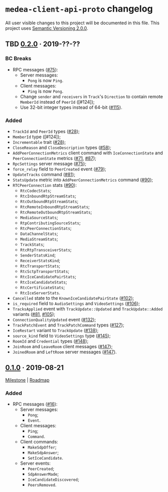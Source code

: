 `medea-client-api-proto` changelog
==================================

All user visible changes to this project will be documented in this file. This project uses [Semantic Versioning 2.0.0].




## TBD [0.2.0] · 2019-??-??
[0.2.0]: /../../tree/medea-client-api-proto-0.2.0/proto/client-api

### BC Breaks

- RPC messages ([#75]):
    - Server messages:
        - `Pong` is now `Ping`.
    - Client messages:
        - `Ping` is now `Pong`.
    - Change `sender` and `receivers` in `Track`'s `Direction` to contain remote `MemberId` instead of `PeerId` ([#124]);
    - Use 32-bit integer types instead of 64-bit ([#115]).

### Added

- `TrackId` and `PeerId` types ([#28]);
- `MemberId` type ([#124]);
- `Incrementable` trait ([#28]);
- `CloseReason` and `CloseDescription` types ([#58]);
- `AddPeerConnectionMetrics` client command with `IceConnectionState` and `PeerConnectionState` metrics ([#71], [#87]);
- `RpcSettings` server message ([#75]);
- `force_relay` field to `PeerCreated` event ([#79]);
- `UpdateTracks` command ([#81]);
- `StatsUpdate` metric into `AddPeerConnectionMetrics` command ([#90]);
- `RTCPeerConnection` stats ([#90]):
    - `RtcCodecStats`;
    - `RtcInboundRtpStreamStats`;
    - `RtcOutboundRtpStreamStats`;
    - `RtcRemoteInboundRtpStreamStats`;
    - `RtcRemoteOutboundRtpStreamStats`;
    - `MediaSourceStats`;
    - `RtpContributingSourceStats`;
    - `RtcPeerConnectionStats`;
    - `DataChannelStats`;
    - `MediaStreamStats`;
    - `TrackStats`;
    - `RtcRtpTransceiverStats`;
    - `SenderStatsKind`;
    - `ReceiverStatsKind`;
    - `RtcTransportStats`;
    - `RtcSctpTransportStats`;
    - `RtcIceCandidatePairStats`;
    - `RtcIceCandidateStats`;
    - `RtcCertificateStats`;
    - `RtcIceServerStats`.
- `Cancelled` state to the `KnownIceCandidatePairState` ([#102]);
- `is_required` field to `AudioSettings` and `VideoSettings` ([#106]);
- `TracksApplied` event with `TrackUpdate::Updated` and `TrackUpdate::Added` variants ([#81], [#105]);
- `ConnectionQualityUpdated` event ([#132]);
- `TrackPatchEvent` and `TrackPatchCommand` types ([#127]);
- `IceRestart` variant to `TrackUpdate` ([#138]);
- `source_kind` field to `VideoSettings` type ([#145]);
- `RoomId` and `Credential` types ([#148]);
- `JoinRoom` and `LeaveRoom` client messages ([#147]);
- `JoinedRoom` and `LeftRoom` server messages ([#147]).

[#28]: /../../pull/28
[#58]: /../../pull/58
[#71]: /../../pull/71
[#75]: /../../pull/75
[#79]: /../../pull/79
[#81]: /../../pull/81
[#87]: /../../pull/87
[#90]: /../../pull/90
[#102]: /../../pull/102
[#105]: /../../pull/105
[#106]: /../../pull/106
[#115]: /../../pull/115
[#132]: /../../pull/132
[#127]: /../../pull/127
[#138]: /../../pull/138
[#145]: /../../pull/145
[#147]: /../../pull/147
[#148]: /../../pull/148




## [0.1.0] · 2019-08-21
[0.1.0]: /../../tree/medea-client-api-proto-0.1.0/proto/client-api

[Milestone](/../../milestone/1) | [Roadmap](/../../issues/8)

### Added

- RPC messages ([#16](/../../pull/16)):
    - Server messages:
        - `Pong`;
        - `Event`.
    - Client messages:
        - `Ping`;
        - `Command`.
    - Client commands:
        - `MakeSdpOffer`;
        - `MakeSdpAnswer`;
        - `SetIceCandidate`.
    - Server events:
        - `PeerCreated`;
        - `SdpAnswerMade`;
        - `IceCandidateDiscovered`;
        - `PeersRemoved`.





[Semantic Versioning 2.0.0]: https://semver.org
